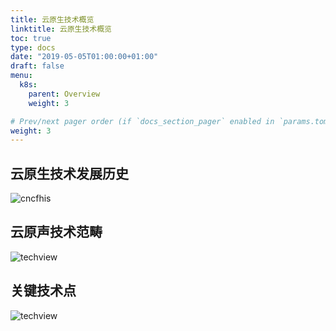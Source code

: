 ```yaml
---
title: 云原生技术概览
linktitle: 云原生技术概览
toc: true
type: docs
date: "2019-05-05T01:00:00+01:00"
draft: false
menu:
  k8s:
    parent: Overview
    weight: 3

# Prev/next pager order (if `docs_section_pager` enabled in `params.toml`)
weight: 3
---
```


## 云原生技术发展历史

![cncfhis](../../../k8s/cncfoverview/cncfhis.png)

## 云原声技术范畴

![techview](../../../k8s/cncfoverview/techoverview.png)

## 关键技术点

![techview](../../../k8s/cncfoverview/techkeypoint.png)

